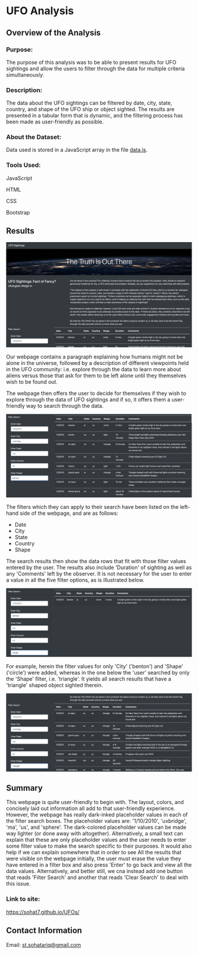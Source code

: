 # UFO Analysis
## Overview of the Analysis
### Purpose:
The purpose of this analysis was to be able to present results for UFO sightings and allow the users to filter through the data for multiple criteria simultaneously.

### Description:
The data about the UFO sightings can be filtered by date, city, state, country, and shape of the UFO ship or object sighted. The results are presented in a tabular form that is dynamic, and the filtering process has been made as user-friendly as possible.

### About the Dataset:
Data used is stored in a JavaScript array in the file [data.js](https://github.com/SohaT7/UFOs/blob/main/static/js/data.js).

### Tools Used:
JavaScript

HTML

CSS

Bootstrap

## Results

![Webpage](https://github.com/SohaT7/UFOs/blob/main/static/images/webpage_1.png)

Our webpage contains a paragraph explaining how humans might not be alone in the universe, followed by a description of different viewpoints held in the UFO community: i.e. explore through the data to learn more about aliens versus those that ask for them to be left alone until they themselves wish to be found out.

The webpage then offers the user to decide for themselves if they wish to explore through the data of UFO sightings and if so, it offers them a user-friendly way to search through the data. 

![Filter Options](https://github.com/SohaT7/UFOs/blob/main/static/images/webpage_2.png)

The filters which they can apply to their search have been listed on the left-hand side of the webpage, and are as follows:

- Date
- City
- State
- Country
- Shape

The search results then show the data rows that fit with those filter values entered by the user. The results also include 'Duration' of sighting as well as any 'Comments' left by the observer.
It is not necessary for the user to enter a value in all the five filter options, as is illustrated below.

![Search results by 'City' and 'Shape'](https://github.com/SohaT7/UFOs/blob/main/static/images/city_shape.png)

For example, herein the filter values for only 'City' ('benton') and 'Shape' ('circle') were added, whereas in the one below the 'user' searched by only the 'Shape' filter, i.e. 'triangle'. It yields all search results that have a 'triangle' shaped object sighted therein. 

![Search results by 'Shape' only](https://github.com/SohaT7/UFOs/blob/main/static/images/shape.png)

## Summary
This webpage is quite user-friendly to begin with. The layout, colors, and concisely laid out information all add to that user-friendly experience. However, the webpage has really dark-inked placeholder values in each of the filter search boxes. The placeholder values are: '1/10/2010', 'uxbridge', 'ma', 'us', and 'sphere'. The dark-colored placeholder values can be made way lighter (or done away with altogether). Alternatively, a small text can explain that these are only placeholder values and the user needs to enter some filter value to make the search specific to their purposes. It would also help if we can explain somewhere that in order to see All the results that were visible on the webpage initially, the user must erase the value they have entered in a filter box and also press 'Enter' to go back and view all the data values. Alternatively, and better still, we cna instead add one button that reads 'Filter Search' and another that reads 'Clear Search' to deal with this issue. 

### Link to site:
https://sohat7.github.io/UFOs/

## Contact Information
Email: st.sohatariq@gmail.com

